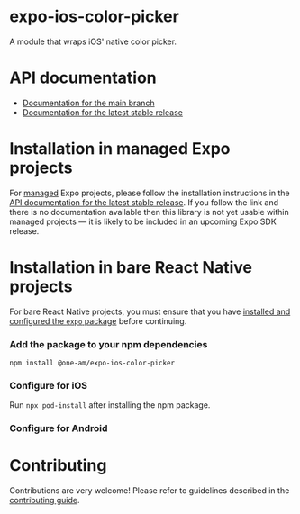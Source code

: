 # expo-ios-color-picker

A module that wraps iOS' native color picker.

# API documentation

- [Documentation for the main branch](https://github.com/expo/expo/blob/main/docs/pages/versions/unversioned/sdk/ios-color-picker.md)
- [Documentation for the latest stable release](https://docs.expo.dev/versions/latest/sdk/ios-color-picker/)

# Installation in managed Expo projects

For [managed](https://docs.expo.dev/archive/managed-vs-bare/) Expo projects, please follow the installation instructions in the [API documentation for the latest stable release](#api-documentation). If you follow the link and there is no documentation available then this library is not yet usable within managed projects &mdash; it is likely to be included in an upcoming Expo SDK release.

# Installation in bare React Native projects

For bare React Native projects, you must ensure that you have [installed and configured the `expo` package](https://docs.expo.dev/bare/installing-expo-modules/) before continuing.

### Add the package to your npm dependencies

```
npm install @one-am/expo-ios-color-picker
```

### Configure for iOS

Run `npx pod-install` after installing the npm package.


### Configure for Android



# Contributing

Contributions are very welcome! Please refer to guidelines described in the [contributing guide]( https://github.com/expo/expo#contributing).
